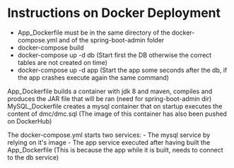 # Instructions on Docker Deployment

- App_Dockerfile must be in the same directory of the docker-compose.yml and of the spring-boot-admin folder
- docker-compose build
- docker-compose up -d db (Start first the DB otherwise the correct tables are not created on time)
- docker-compose up -d app (Start the app some seconds after the db, if the app crashes execute again the same command)


App_Dockerfile builds a container with jdk 8 and maven, compiles and produces the JAR file that will be ran (need for spring-boot-admin dir)
MySQL_Dockerfile creates a mysql container that on startup executes the content of dmc/dmc.sql (The image of this container has also been pushed on DockerHub)

The docker-compose.yml starts two services:
	- The mysql service by relying on it's image
        - The app service executed after having built the App_Dockerfile (This is because the app while it is built, needs to connect to the db service)
